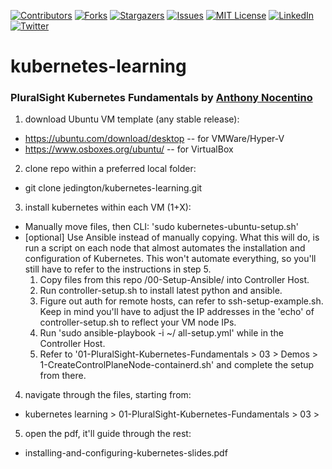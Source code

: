 <!-- PROJECT SHIELDS -->
<!-- https://www.markdownguide.org/basic-syntax/#reference-style-links -->
[![Contributors][contributors-shield]][contributors-url]
[![Forks][forks-shield]][forks-url]
[![Stargazers][stars-shield]][stars-url]
[![Issues][issues-shield]][issues-url]
[![MIT License][license-shield]][license-url]
[![LinkedIn][linkedin-shield]][linkedin-url]
[![Twitter][twitter-shield]][twitter-url]

# kubernetes-learning

### PluralSight Kubernetes Fundamentals by [Anthony Nocentino](https://app.pluralsight.com/profile/author/anthony-nocentino)

1. download Ubuntu VM template (any stable release):
- https://ubuntu.com/download/desktop -- for VMWare/Hyper-V
- https://www.osboxes.org/ubuntu/ -- for VirtualBox

2. clone repo within a preferred local folder:
- git clone jedington/kubernetes-learning.git

3. install kubernetes within each VM (1+X):
- Manually move files, then CLI: 'sudo kubernetes-ubuntu-setup.sh'
- [optional] Use Ansible instead of manually copying. What this will do, is run a script on each node that almost automates the installation and configuration of Kubernetes. This won't automate everything, so you'll still have to refer to the instructions in step 5.
    1. Copy files from this repo /00-Setup-Ansible/ into Controller Host.
    2. Run controller-setup.sh to install latest python and ansible.
    3. Figure out auth for remote hosts, can refer to ssh-setup-example.sh. Keep in mind you'll have to adjust the IP addresses in the 'echo' of controller-setup.sh to reflect your VM node IPs.
    4. Run 'sudo ansible-playbook -i ~/ all-setup.yml' while in the Controller Host.
    5. Refer to '01-PluralSight-Kubernetes-Fundamentals > 03 > Demos > 1-CreateControlPlaneNode-containerd.sh' and complete the setup from there.

4. navigate through the files, starting from: 
- kubernetes learning > 01-PluralSight-Kubernetes-Fundamentals > 03 >

5. open the pdf, it'll guide through the rest:
- installing-and-configuring-kubernetes-slides.pdf


<!-- MARKDOWN LINKS & IMAGES -->
<!-- https://www.markdownguide.org/basic-syntax/#reference-style-links -->
[contributors-shield]: https://img.shields.io/github/contributors/jedington/kubernetes-learning.svg?style=for-the-badge
[contributors-url]: https://github.com/jedington/kubernetes-learning/graphs/contributors
[forks-shield]: https://img.shields.io/github/forks/jedington/kubernetes-learning.svg?style=for-the-badge
[forks-url]: https://github.com/jedington/kubernetes-learning/network/members
[stars-shield]: https://img.shields.io/github/stars/jedington/kubernetes-learning.svg?style=for-the-badge
[stars-url]: https://github.com/jedington/kubernetes-learning/stargazers
[issues-shield]: https://img.shields.io/github/issues/jedington/kubernetes-learning.svg?style=for-the-badge
[issues-url]: https://github.com/jedington/kubernetes-learning/issues
[license-shield]: https://img.shields.io/github/license/jedington/kubernetes-learning.svg?style=for-the-badge
[license-url]: https://github.com/jedington/kubernetes-learning/blob/master/LICENSE
[linkedin-shield]: https://img.shields.io/badge/-LinkedIn-black.svg?style=for-the-badge&logo=linkedin&colorB=555
[linkedin-url]: https://www.linkedin.com/in/julian-edington/
[twitter-shield]: https://img.shields.io/twitter/follow/arcanicvoid?style=for-the-badge&logo=twitter&colorB=555
[twitter-url]: https://twitter.com/arcanicvoid
